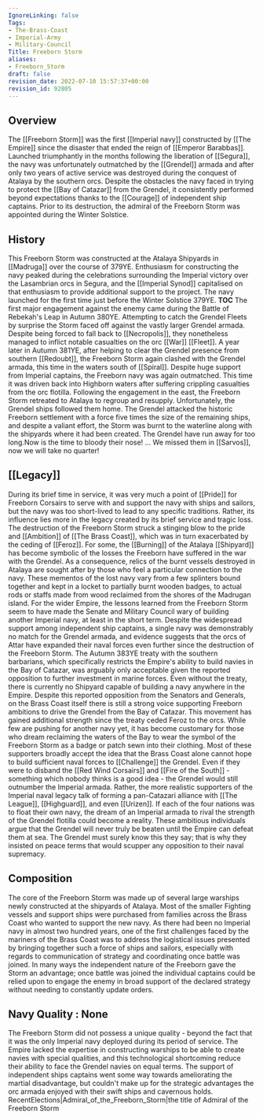 ```yaml
---
IgnoreLinking: false
Tags:
- The-Brass-Coast
- Imperial-Army
- Military-Council
Title: Freeborn Storm
aliases:
- Freeborn_Storm
draft: false
revision_date: 2022-07-10 15:57:37+00:00
revision_id: 92805
---
```


## Overview
The [[Freeborn Storm]] was the first [[Imperial navy]] constructed by [[The Empire]] since the disaster that ended the reign of [[Emperor Barabbas]]. Launched triumphantly in the months following the liberation of [[Segura]], the navy was unfortunately outmatched by the [[Grendel]] armada and after only two years of active service was destroyed during the conquest of Atalaya by the southern orcs.
Despite the obstacles the navy faced in trying to protect the [[Bay of Catazar]] from the Grendel, it consistently performed beyond expectations thanks to the [[Courage]] of independent ship captains.
Prior to its destruction, the admiral of the Freeborn Storm was appointed during the Winter Solstice.
## History
This Freeborn Storm was constructed at the Atalaya Shipyards in [[Madruga]] over the course of 379YE. Enthusiasm for constructing the navy peaked during the celebrations surrounding the Imperial victory over the Lasambrian orcs in Segura, and the [[Imperial Synod]] capitalised on that enthusiasm to provide additional support to the project. The navy launched for the first time just before the Winter Solstice 379YE. 
__TOC__
The first major engagement against the enemy came during the Battle of Rebekah's Leap in Autumn 380YE. Attempting to catch the Grendel Fleets by surprise the Storm faced off against the vastly larger Grendel armada. Despite being forced to fall back to [[Necropolis]], they nonetheless managed to inflict notable casualties on the orc [[War]] [[Fleet]].
A year later in Autumn 381YE, after helping to clear the Grendel presence from southern [[Redoubt]], the Freeborn Storm again clashed with the Grendel armada, this time in the waters south of [[Spiral]]. Despite huge support from Imperial captains, the Freeborn navy was again outmatched. This time it was driven back into Highborn waters after suffering crippling casualties from the orc flotilla.
Following the engagement in the east, the Freeborn Storm retreated to Atalaya to regroup and resupply. Unfortunately, the Grendel ships followed them home. The Grendel attacked the historic Freeborn settlement with a force five times the size of the remaining ships, and despite a valiant effort, the Storm was burnt to the waterline along with the shipyards where it had been created.
The Grendel have run away for too long.Now is the time to bloody their nose! ... We missed them in [[Sarvos]], now we will take no quarter!
## [[Legacy]]
During its brief time in service, it was very much a point of [[Pride]] for Freeborn Corsairs to serve with and support the navy with ships and sailors, but the navy was too short-lived to lead to any specific traditions. Rather, its influence lies more in the legacy created by its brief service and tragic loss. 
The destruction of the Freeborn Storm struck a stinging blow to the pride and [[Ambition]] of [[The Brass Coast]], which was in turn exacerbated by the ceding of [[Feroz]]. For some, the [[Burning]] of the Atalaya [[Shipyard]] has become symbolic of the losses the Freeborn have suffered in the war with the Grendel. As a consequence, relics of the burnt vessels destroyed in Atalaya are sought after by those who feel a particular connection to the navy. These mementos of the lost navy vary from a few splinters bound together and kept in a locket to partially burnt wooden badges, to actual rods or staffs made from wood reclaimed from the shores of the Madrugan island.
For the wider Empire, the lessons learned from the Freeborn Storm seem to have made the Senate and Military Council wary of building another Imperial navy, at least in the short term. Despite the widespread support among independent ship captains, a single navy was demonstrably no match for the Grendel armada, and evidence suggests that the orcs of Attar have expanded their naval forces even further since the destruction of the Freeborn Storm. The Autumn 383YE treaty with the southern barbarians, which specifically restricts the Empire's ability to build navies in the Bay of Catazar, was arguably only acceptable given the reported opposition to further investment in marine forces. Even without the treaty, there is currently no Shipyard capable of building a navy anywhere in the Empire.
Despite this reported opposition from the Senators and Generals, on the Brass Coast itself there is still a strong voice supporting Freeborn ambitions to drive the Grendel from the Bay of Catazar. This movement has gained additional strength since the treaty ceded Feroz to the orcs. While few are pushing for another navy yet, it has become customary for those who dream reclaiming the waters of the Bay to wear the symbol of the Freeborn Storm as a badge or patch sewn into their clothing.
Most of these supporters broadly accept the idea that the Brass Coast alone cannot hope to build sufficient naval forces to [[Challenge]] the Grendel. Even if they were to disband the [[Red Wind Corsairs]] and [[Fire of the South]] - something which nobody thinks is a good idea - the Grendel would still outnumber the Imperial armada. Rather, the more realistic supporters of the Imperial naval legacy talk of forming a pan-Catazari alliance with [[The League]], [[Highguard]], and even [[Urizen]]. If each of the four nations was to float their own navy, the dream of an Imperial armada to rival the strength of the Grendel flotilla could become a reality. These ambitious individuals argue that the Grendel will never truly be beaten until the Empire can defeat them at sea. The Grendel must surely know this they say; that is why they insisted on peace terms that would scupper any opposition to their naval supremacy.
## Composition
The core of the Freeborn Storm was made up of several large warships newly constructed at the shipyards of Atalaya. Most of the smaller Fighting vessels and support ships were purchased from families across the Brass Coast who wanted to support the new navy. 
As there had been no Imperial navy in almost two hundred years, one of the first challenges faced by the mariners of the Brass Coast was to address the logistical issues presented by bringing together such a force of ships and sailors, especially with regards to communication of strategy and coordinating once battle was joined. In many ways the independent nature of the Freeborn gave the Storm an advantage; once battle was joined the individual captains could be relied upon to engage the enemy in broad support of the declared strategy without needing to constantly update orders.
## Navy Quality : None
The Freeborn Storm did not possess a unique quality - beyond the fact that it was the only Imperial navy deployed during its period of service. The Empire lacked the expertise in constructing warships to be able to create navies with special qualities, and this technological shortcoming reduce their ability to face the Grendel navies on equal terms. The support of independent ships captains went some way towards ameliorating the martial disadvantage, but couldn't make up for the strategic advantages the orc armada enjoyed with their swift ships and cavernous holds. 
RecentElections|Admiral_of_the_Freeborn_Storm|the title of Admiral of the Freeborn Storm